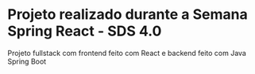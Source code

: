 # Projeto realizado durante a Semana Spring React - SDS 4.0

Projeto fullstack com frontend feito com React e backend feito com Java Spring Boot
